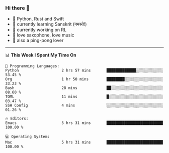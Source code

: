 ### Hi there 👋

- 📙 Python, Rust and Swift
- 🌱 currently learning Sanskrit (नमस्ते!)
- 🔭 currently working on RL
- 🎷 love saxophone, love music
- 🏓 also a ping-pong lover

<!--
**ZiqinGong/ZiqinGong** is a ✨ _special_ ✨ repository because its `README.md` (this file) appears on your GitHub profile.

Here are some ideas to get you started:

- 🔭 I’m currently working on ...
- 🌱 I’m currently learning ...
- 👯 I’m looking to collaborate on ...
- 🤔 I’m looking for help with ...
- 💬 Ask me about ...
- 📫 gongzq0301@sjtu.edu.cn
- 😄 Pronouns: ...
- ⚡ Fun fact: ...
-->

---

<!--START_SECTION:waka-->
📊 **This Week I Spent My Time On** 

```text
💬 Programming Languages: 
Python                   2 hrs 57 mins       █████████████░░░░░░░░░░░░   53.45 % 
Org                      1 hr 50 mins        ████████░░░░░░░░░░░░░░░░░   33.23 % 
Bash                     28 mins             ██░░░░░░░░░░░░░░░░░░░░░░░   08.60 % 
TOML                     11 mins             █░░░░░░░░░░░░░░░░░░░░░░░░   03.47 % 
SSH Config               4 mins              ░░░░░░░░░░░░░░░░░░░░░░░░░   01.26 % 

🔥 Editors: 
Emacs                    5 hrs 31 mins       █████████████████████████   100.00 % 

💻 Operating System: 
Mac                      5 hrs 31 mins       █████████████████████████   100.00 % 
```


<!--END_SECTION:waka-->
